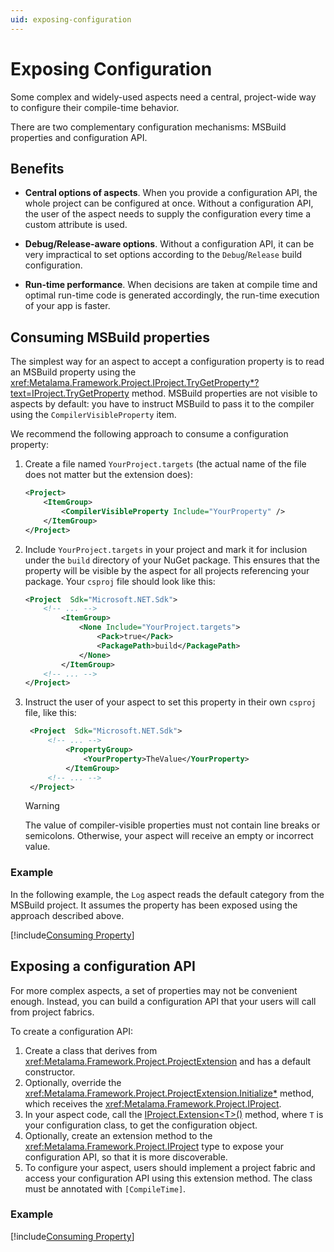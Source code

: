 ```yaml
---
uid: exposing-configuration
---
```


# Exposing Configuration

Some complex and widely-used aspects need a central, project-wide way to configure their compile-time behavior.

There are two complementary configuration mechanisms: MSBuild properties and configuration API.

## Benefits

* **Central options of aspects**. When you provide a configuration API, the whole project can be configured at once. Without a configuration API, the user of the aspect needs to supply the configuration every time a custom attribute is used.

* **Debug/Release-aware options**. Without a configuration API, it can be very impractical to set options according to the `Debug`/`Release` build configuration.

* **Run-time performance**. When decisions are taken at compile time and optimal run-time code is generated accordingly, the run-time execution of your app is faster.


## Consuming MSBuild properties

The simplest way for an aspect to accept a configuration property is to read an MSBuild property using the <xref:Metalama.Framework.Project.IProject.TryGetProperty*?text=IProject.TryGetProperty> method. MSBuild properties are not visible to aspects by default: you have to instruct MSBuild to pass it to the compiler using the `CompilerVisibleProperty` item.

We recommend the following approach to consume a configuration property:

1. Create a file named `YourProject.targets` (the actual name of the file does not matter but the extension does):
 
    ```xml
    <Project>
        <ItemGroup>
            <CompilerVisibleProperty Include="YourProperty" />
        </ItemGroup>
    </Project>
    ```


2. Include `YourProject.targets` in your project and mark it for inclusion under the `build` directory of your NuGet package. This ensures that the property will be visible by the aspect for all projects referencing your package. Your `csproj` file should look like this:

    ```xml
    <Project  Sdk="Microsoft.NET.Sdk">
        <!-- ... -->
            <ItemGroup>
                <None Include="YourProject.targets">
                    <Pack>true</Pack>
                    <PackagePath>build</PackagePath>
                </None>    
            </ItemGroup>
        <!-- ... -->    
    </Project>
    ```

3. Instruct the user of your aspect to set this property in their own `csproj` file, like this:
 
   ```xml
    <Project  Sdk="Microsoft.NET.Sdk">
        <!-- ... -->
            <PropertyGroup>
                <YourProperty>TheValue</YourProperty>    
            </ItemGroup>
        <!-- ... -->    
    </Project>
    ```

    > [!WARNING]
    > The value of compiler-visible properties must not contain line breaks or semicolons. Otherwise, your aspect will receive an empty or incorrect value. 


### Example

[comment]: # (TODO: show only the aspect, when supported)

In the following example, the `Log` aspect reads the default category from the MSBuild project. It assumes the property has been exposed using the approach described above.

[!include[Consuming Property](../../code/Metalama.Documentation.SampleCode.AspectFramework/ConsumingProperty.cs)]


## Exposing a configuration API

For more complex aspects, a set of properties may not be convenient enough. Instead, you can build a configuration API that your users will call from project fabrics.

To create a configuration API:

1. Create a class that derives from <xref:Metalama.Framework.Project.ProjectExtension> and has a default constructor. 
2. Optionally, override the <xref:Metalama.Framework.Project.ProjectExtension.Initialize*> method, which receives the <xref:Metalama.Framework.Project.IProject>. 
3. In your aspect code, call the [IProject.Extension\<T>()](xref:Metalama.Framework.Project.IProject.Extension*) method, where `T` is your configuration class, to get the configuration object.
4. Optionally, create an extension method to the <xref:Metalama.Framework.Project.IProject> type to expose your configuration API, so that it is more discoverable.
5. To configure your aspect, users should implement a project fabric and access your configuration API using this extension method. The class must be annotated with `[CompileTime]`.

### Example

[!include[Consuming Property](../../code/Metalama.Documentation.SampleCode.AspectFramework/AspectConfiguration.cs)]
